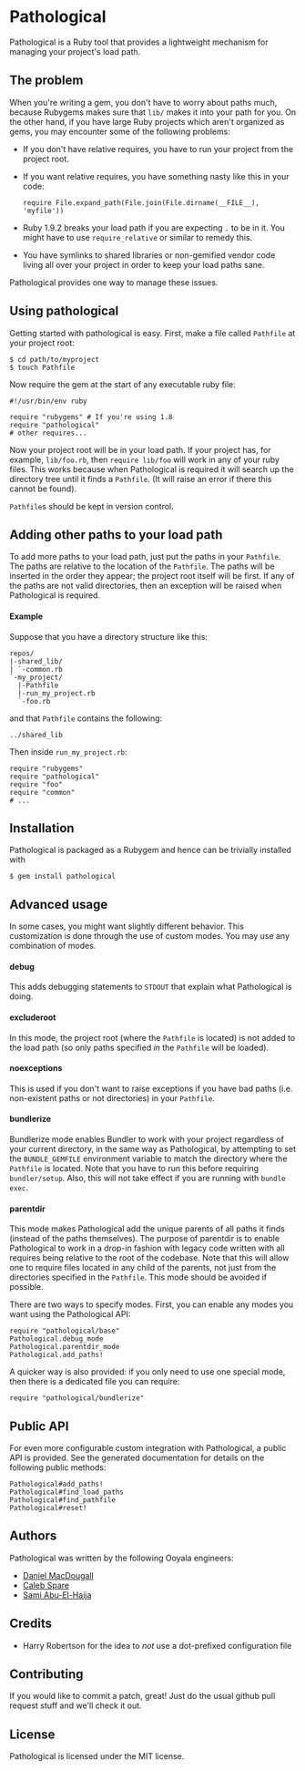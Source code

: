 Pathological
============

Pathological is a Ruby tool that provides a lightweight mechanism for managing your project's load path.

The problem
-----------

When you're writing a gem, you don't have to worry about paths much, because Rubygems makes sure that `lib/`
makes it into your path for you. On the other hand, if you have large Ruby projects which aren't organized as
gems, you may encounter some of the following problems:

  * If you don't have relative requires, you have to run your project from the project root.
  * If you want relative requires, you have something nasty like this in your code:

        require File.expand_path(File.join(File.dirname(__FILE__), 'myfile'))

  * Ruby 1.9.2 breaks your load path if you are expecting `.` to be in it. You might have to use
    `require_relative` or similar to remedy this.
  * You have symlinks to shared libraries or non-gemified vendor code living all over your project in order
    to keep your load paths sane.

Pathological provides one way to manage these issues.

Using pathological
------------------

Getting started with pathological is easy. First, make a file called `Pathfile` at your project root:

    $ cd path/to/myproject
    $ touch Pathfile

Now require the gem at the start of any executable ruby file:

    #!/usr/bin/env ruby

    require "rubygems" # If you're using 1.8
    require "pathological"
    # other requires...

Now your project root will be in your load path. If your project has, for example, `lib/foo.rb`, then `require
lib/foo` will work in any of your ruby files. This works because when Pathological is required it will search
up the directory tree until it finds a `Pathfile`. (It will raise an error if there this cannot be found).

`Pathfile`s should be kept in version control.

Adding other paths to your load path
------------------------------------

To add more paths to your load path, just put the paths in your `Pathfile`. The paths are relative to the
location of the `Pathfile`. The paths will be inserted in the order they appear; the project root itself will
be first. If any of the paths are not valid directories, then an exception will be raised when Pathological is
required.

#### Example

Suppose that you have a directory structure like this:

    repos/
    |-shared_lib/
    | `-common.rb
    `-my_project/
      |-Pathfile
      |-run_my_project.rb
      `-foo.rb

and that `Pathfile` contains the following:

    ../shared_lib

Then inside `run_my_project.rb`:

    require "rubygems"
    require "pathological"
    require "foo"
    require "common"
    # ...

Installation
------------

Pathological is packaged as a Rubygem and hence can be trivially installed with

    $ gem install pathological

Advanced usage
--------------

In some cases, you might want slightly different behavior. This customization is done through the use of
custom modes. You may use any combination of modes.

#### debug

This adds debugging statements to `STDOUT` that explain what Pathological is doing.

#### excluderoot

In this mode, the project root (where the `Pathfile` is located) is not added to the load path (so only paths
specified *in* the `Pathfile` will be loaded).

#### noexceptions

This is used if you don't want to raise exceptions if you have bad paths (i.e. non-existent paths or not
directories) in your `Pathfile`.

#### bundlerize

Bundlerize mode enables Bundler to work with your project regardless of your current directory, in the same
way as Pathological, by attempting to set the `BUNDLE_GEMFILE` environment variable to match the directory
where the `Pathfile` is located. Note that you have to run this before requiring `bundler/setup`. Also, this
will not take effect if you are running with `bundle exec`.

#### parentdir

This mode makes Pathological add the unique parents of all paths it finds (instead of the paths themselves).
The purpose of parentdir is to enable Pathological to work in a drop-in fashion with legacy code written with
all requires being relative to the root of the codebase. Note that this will allow one to require files
located in any child of the parents, not just from the directories specified in the `Pathfile`. This mode
should be avoided if possible.

There are two ways to specify modes. First, you can enable any modes you want using the Pathological API:

    require "pathological/base"
    Pathological.debug_mode
    Pathological.parentdir_mode
    Pathological.add_paths!

A quicker way is also provided: if you only need to use one special mode, then there is a dedicated file you
can require:

    require "pathological/bundlerize"

Public API
----------

For even more configurable custom integration with Pathological, a public API is provided. See the generated
documentation for details on the following public methods:

    Pathological#add_paths!
    Pathological#find_load_paths
    Pathological#find_pathfile
    Pathological#reset!

Authors
-------

Pathological was written by the following Ooyala engineers:

* [Daniel MacDougall](mailto:dmac@ooyala.com)
* [Caleb Spare](mailto:caleb@ooyala.com)
* [Sami Abu-El-Haija](mailto:sami@ooyala.com)

Credits
-------

  * Harry Robertson for the idea to *not* use a dot-prefixed configuration file

Contributing
------------

If you would like to commit a patch, great! Just do the usual github pull request stuff and we'll check it
out.

License
-------

Pathological is licensed under the MIT license.
